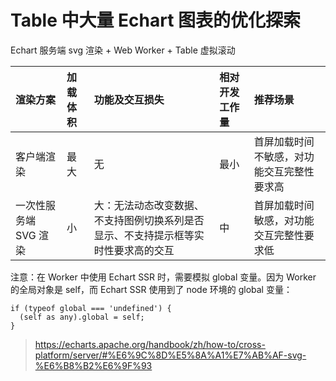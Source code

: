 # Table 中大量 Echart 图表的优化探索

Echart 服务端 svg 渲染 + Web Worker + Table 虚拟滚动

| 渲染方案                 | 加载体积 | 功能及交互损失                                               | 相对开发工作量 | 推荐场景                                                     |
| :----------------------- | :------- | :----------------------------------------------------------- | :------------- | :----------------------------------------------------------- |
| 客户端渲染               | 最大     | 无                                                           | 最小           | 首屏加载时间不敏感，对功能交互完整性要求高                   |
| 一次性服务端 SVG 渲染    | 小       | 大：无法动态改变数据、不支持图例切换系列是否显示、不支持提示框等实时性要求高的交互 | 中             | 首屏加载时间敏感，对功能交互完整性要求低                     |

注意：在 Worker 中使用 Echart SSR 时，需要模拟 global 变量。因为 Worker 的全局对象是 self，而 Echart SSR 使用到了 node 环境的 global 变量：

```
if (typeof global === 'undefined') {
  (self as any).global = self;
}
```

> https://echarts.apache.org/handbook/zh/how-to/cross-platform/server/#%E6%9C%8D%E5%8A%A1%E7%AB%AF-svg-%E6%B8%B2%E6%9F%93